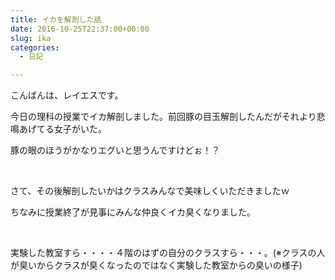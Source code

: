 ```yaml
---
title: イカを解剖した話
date: 2016-10-25T22:37:00+00:00
slug: ika
categories:
  - 日記

---
```

こんばんは、レイエスです。

今日の理科の授業でイカ解剖しました。前回豚の目玉解剖したんだがそれより悲鳴あげてる女子がいた。

豚の眼のほうがかなりエグいと思うんですけどぉ！？

&nbsp;

さて、その後解剖したいかはクラスみんなで美味しくいただきましたｗ

ちなみに授業終了が見事にみんな仲良くイカ臭くなりました。

&nbsp;

実験した教室すら・・・・４階のはずの自分のクラスすら・・・。(※クラスの人が臭いからクラスが臭くなったのではなく実験した教室からの臭いの様子)